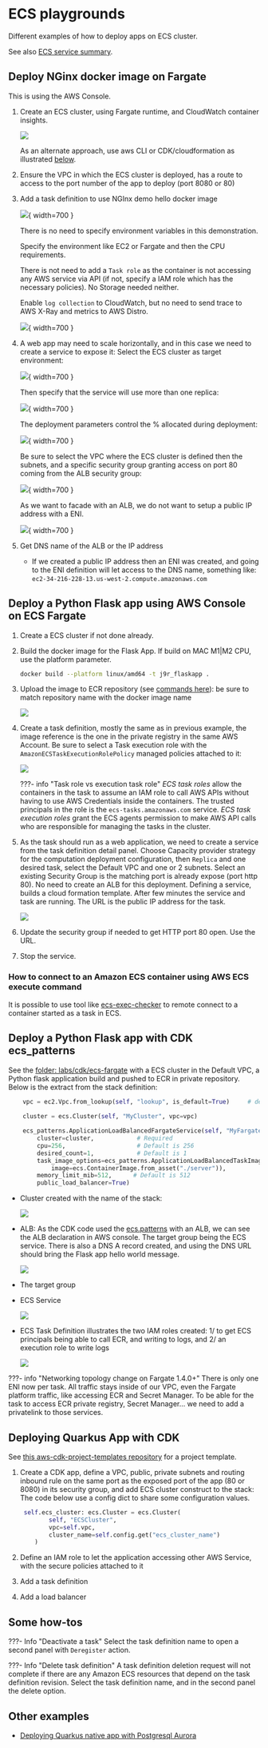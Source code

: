 # ECS playgrounds

Different examples of how to deploy apps on ECS cluster.

See also [ECS service summary](../serverless/ecs.md).

## Deploy NGinx docker image on Fargate

This is using the AWS Console.

1. Create an ECS cluster, using Fargate runtime, and CloudWatch container insights.

    ![](./images/ecs/ecs-cluster.png)

    As an alternate approach, use aws CLI or CDK/cloudformation as illustrated [below](#deploy-a-python-flask-app-with-cdk-ecs_patterns).

1. Ensure the VPC in which the ECS cluster is deployed, has a route to access to the port number of the app to deploy (port 8080 or 80) 
1. Add a task definition to use NGInx demo hello docker image

    ![](./images/ecs/ecs-task-0.png){ width=700 }

    There is no need to specify environment variables in this demonstration.

    Specify the environment like EC2 or Fargate and then the CPU requirements.

    There is not need to add a `Task role` as the container is not accessing any AWS service via API (if not, specify a IAM role which has the necessary policies). No Storage needed neither.

    Enable `log collection` to CloudWatch, but no need to send trace to AWS X-Ray and metrics to AWS Distro.

    ![](./images/ecs/ecs-task-2.png){ width=700 }

1. A web app may need to scale horizontally, and in this case we need to create a service to expose it: Select the ECS cluster as target environment:

    ![](../serverless/images/ecs/ecs-service-1.png){ width=700 }

    Then specify that the service will use more than one replica:

    ![](./images/ecs/ecs-service-2.png){ width=700 }

    The deployment parameters control the % allocated during deployment:

    ![](./images/ecs/ecs-service-3.png){ width=700 }

    Be sure to select the VPC where the ECS cluster is defined then the subnets, and a specific security group granting access on port 80 coming from the ALB security group:

    ![](./images/ecs/ecs-service-4.png){ width=700 }

    As we want to facade with an ALB, we do not want to setup a public IP address with a ENI. 

    ![](./images/ecs/ecs-service-5.png){ width=700 }

1. Get DNS name of the ALB or the  IP address

    * If we created a public IP address then an ENI was created, and going to the ENI definition will let access to the DNS name, something like: `ec2-34-216-228-13.us-west-2.compute.amazonaws.com` 


## Deploy a Python Flask app using AWS Console on ECS Fargate

1. Create a ECS cluster if not done already.
1. Build the docker image for the Flask App. If build on MAC M1|M2 CPU, use the platform parameter.

    ```sh
    docker build --platform linux/amd64 -t j9r_flaskapp . 
    ```

1. Upload the image to ECR repository (see [commands here](./gettingstarted.md/#ecr-for-container-registry)): be sure to match repository name with the docker image name

    ![](./images/ecs/uploaded-image.png)

1. Create a task definition, mostly the same as in previous example, the image reference is the one in the private registry in the same AWS Account. Be sure to select a Task execution role with the `AmazonECSTaskExecutionRolePolicy` managed policies attached to it:

    ![](./images/ecs/pyth-task-def.png)

    ???- info "Task role vs execution task role"
        *ECS task roles* allow the containers in the task to assume an IAM role to call AWS APIs without having to use AWS Credentials inside the containers. The trusted principals in the role is the `ecs-tasks.amazonaws.com` service.  *ECS task execution roles* grant the ECS agents permission to make AWS API calls who are responsible for managing the tasks in the cluster.

1. As the task should run as a web application, we need to create a service from the task definition detail panel. Choose Capacity provider strategy for the computation deployment configuration, then `Replica` and one desired task, select the Default VPC and one or 2 subnets. Select an existing Security Group is the matching port is already expose (port http 80). No need to create an ALB for this deployment. Defining a service, builds a cloud formation template. After few minutes the service and task are running. The URL is the public IP address for the task. 

    ![](./images/ecs/serv-running.png)

1. Update the security group if needed to get HTTP port 80 open. Use the URL.
1. Stop the service.


### How to connect to an Amazon ECS container using AWS ECS execute command

It is possible to use tool like [ecs-exec-checker](https://github.com/aws-containers/amazon-ecs-exec-checker) to remote connect to a container started as a task in ECS.

## Deploy a Python Flask app with CDK ecs_patterns

See the [folder: labs/cdk/ecs-fargate](https://github.com/jbcodeforce/yarfba/tree/main/labs/cdk/ecs-fargate-flask) with a ECS cluster in the Default VPC, a Python flask application build and pushed to ECR in private repository. Below is the extract from the stack definition:

```python
    vpc = ec2.Vpc.from_lookup(self, "lookup", is_default=True)     # default is all AZs in region
        
    cluster = ecs.Cluster(self, "MyCluster", vpc=vpc)

    ecs_patterns.ApplicationLoadBalancedFargateService(self, "MyFargateService",
        cluster=cluster,            # Required
        cpu=256,                    # Default is 256
        desired_count=1,            # Default is 1
        task_image_options=ecs_patterns.ApplicationLoadBalancedTaskImageOptions(
            image=ecs.ContainerImage.from_asset("./server")),
        memory_limit_mib=512,      # Default is 512
        public_load_balancer=True)
```

* Cluster created with the name of the stack:

    ![](./images/ecs/created-cluster.png)

* ALB: As the CDK code used the [ecs.patterns]() with an ALB, we can see the ALB declaration in AWS console. The target group being the ECS service. There is also a DNS A record created, and using the DNS URL should bring the Flask app hello world message.

    ![](./images/ecs/alb-for-ecs-service.png)

* The target group

* ECS Service 

    ![](./images/ecs/flask-service.png)

* ECS Task Definition illustrates the two IAM roles created: 1/ to get ECS principals being able to call ECR, and writing to logs, and 2/ an execution role to write logs

    ![](./images/ecs/flask-task.png)

???- info "Networking topology change on Fargate 1.4.0+"
    There is only one ENI now per task. All traffic stays inside of our VPC, even the Fargate platform traffic, like accessing ECR and Secret Manager. To be able for the task to access ECR private registry, Secret Manager... we need to add a privatelink to those services. 

## Deploying Quarkus App with CDK

See [this aws-cdk-project-templates repository](https://github.com/jbcodeforce/aws-cdk-project-templates) for a project template.

1. Create a CDK app, define a VPC, public, private subnets and routing inbound rule on the same port as the exposed port of the app (80 or 8080) in its security group, and add ECS cluster construct to the stack: The code below use a config dict to share some configuration values.

    ```python
     self.ecs_cluster: ecs.Cluster = ecs.Cluster(
            self, "ECSCluster", 
            vpc=self.vpc, 
            cluster_name=self.config.get("ecs_cluster_name")
        )
    ```

1. Define an IAM role to let the application accessing other AWS Service, with the secure policies attached to it
1. Add a task definition
1. Add a load balancer

## Some how-tos

???- Info "Deactivate a task"
    Select the task definition name to open a second panel with `Deregister` action.

???- Info "Delete task definition"
    A task definition deletion request will not complete if there are any Amazon ECS resources that depend on the task definition revision. Select the task definition name, and in the second panel the delete option.

## Other examples

* [Deploying Quarkus native app with Postgresql Aurora](https://awstip.com/deploying-a-container-image-with-a-quarkus-native-application-on-aws-fargate-ecs-b09141fe7ff4)